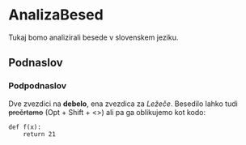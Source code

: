 # AnalizaBesed
Tukaj bomo analizirali besede v slovenskem jeziku.

## Podnaslov

### Podpodnaslov

Dve zvezdici na **debelo**, ena zvezdica za *Ležeče*. 
Besedilo lahko tudi ~~prečrtamo~~ (Opt + Shift + <>) ali pa ga 
oblikujemo
kot kodo:

```
def f(x):
    return 21
```